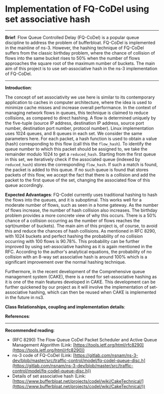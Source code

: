 # Implementation of FQ-CoDel using set associative hash
---
**Brief**: Flow Queue Controlled Delay (FQ-CoDel) is a popular queue discipline to address the
problem of bufferbloat. FQ-CoDel is implemented in the mainline of ns-3. However, the
hashing technique of FQ-CoDel suffers from the classic birthday problem, where the chance
of collision of flows into the same bucket rises to 50% when the number of flows approaches
the square root of the maximum number of buckets. The main aim of this project is to use
set-associative hash in the ns-3 implementation of FQ-CoDel.

---

**Introduction**:

The concept of set associativity we use here is similar to its contemporary application to caches in computer architecture, where the idea is used to minimize cache misses and increase overall performance. In the context of managing network flows in queues, this technique is claimed to reduce collisions, as compared to direct hashing. A flow is determined uniquely by the five-tuple (source IP address, destination IP address, source port number, destination port number, protocol number). Linux implementation uses 1024 queues, and 8 queues in each set. We consider the same parameters here. For each packet, a hash function is used to obtain a value (hash) corresponding to this flow (call this the ```flow_hash```). To identify the queue number to which this packet should be assigned to, we take the remainder modulo 1024 to get a ```reduced_hash```. Starting from the first queue in this set, we iteratively check if the associated queue (indexed by ```reduced_hash```) stores the corresponding ```flow_hash```. If such a match is found, the packet is added to this queue. If no such queue is found that stores packets of this flow, we accept the fact that there is a collision and add the packet to the first queue of the set, changing the associated flow of this queue accordingly.

**Expected Advantages**: FQ-Codel currently uses traditional hashing to hash the flows into the queues, and it is suboptimal. This works well for a moderate number of flows, such as seen in a home gateway. As the number of flows increase, the number of hash collision also increases. The birthday problem provides a more concrete view of why this occurs. There is a 50% chance of a collision occurring as the number of flows reaches the sqrt(number of buckets). The main aim of this project is, of course, to avoid this and reduce the chances of hash collisions. As mentioned in RFC 8290, with 1024 buckets and perfect hashing the probability of no collision occurring with 100 flows is 90.78%. This probability can be further improved by using set-associative hashing as it is again mentioned in the RFC. According to the author's analytical equations, the probability of no collision with an 8-way set associative hash is around 100% which is a significant improvement over the normal hashing technique.

Furthermore, in the recent development of the Comprehensive queue management system (CAKE), there is a need for set-associative hashing as it is one of the main features developed in CAKE. This development can be further quickened by our project as it will involve the implementation of set-associative hashing, which can then be reused when CAKE is implemented in the future in ns3.

**Class Relationships, coupling and implementation details**: 

**References**: 

---
**Recommended reading**:
* (RFC 8290) The Flow Queue CoDel Packet Scheduler and Active Queue Management Algorithm (Link: [https://tools.ietf.org/html/rfc8290](https://tools.ietf.org/html/rfc8290))
* ns-3 code of FQ-CoDel (Link: [https://gitlab.com/nsnam/ns-3-dev/blob/master/src/traffic-control/model/fq-codel-queue-disc.h](https://gitlab.com/nsnam/ns-3-dev/blob/master/src/traffic-control/model/fq-codel-queue-disc.h))
* Details of set associative hash (Link: [https://www.bufferbloat.net/projects/codel/wiki/CakeTechnical/](https://www.bufferbloat.net/projects/codel/wiki/CakeTechnical/))
